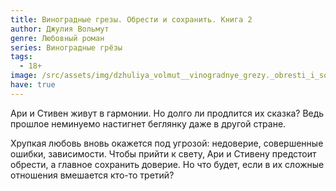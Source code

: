```yaml
---
title: Виноградные грезы. Обрести и сохранить. Книга 2
author: Джулия Вольмут
genre: Любовный роман
series: Виноградные грёзы
tags:
  - 18+
image: /src/assets/img/dzhuliya_volmut__vinogradnye_grezy._obresti_i_sohranit.jpeg
have: true
---
```

Ари и Стивен живут в гармонии. Но долго ли продлится их сказка? Ведь прошлое неминуемо настигнет беглянку даже в другой стране. 

Хрупкая любовь вновь окажется под угрозой: недоверие, совершенные ошибки, зависимости. Чтобы прийти к свету, Ари и Стивену предстоит обрести, а главное сохранить доверие. Но что будет, если в их сложные отношения вмешается кто-то третий?
